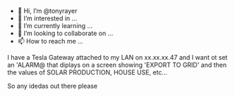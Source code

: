 - 👋 Hi, I’m @tonyrayer
- 👀 I’m interested in ...
- 🌱 I’m currently learning ...
- 💞️ I’m looking to collaborate on ...
- 📫 How to reach me ...

<!---
tonyrayer/tonyrayer is a ✨ special ✨ repository because its `README.md` (this file) appears on your GitHub profile.
You can click the Preview link to take a look at your changes.
--->

I have a Tesla Gateway attached to my LAN on xx.xx.xx.47 and I want ot set an 'ALARM@ that diplays on a screen showing 'EXPORT TO GRID' and then the values of SOLAR PRODUCTION, HOUSE USE, etc...

So any idedas out there please
